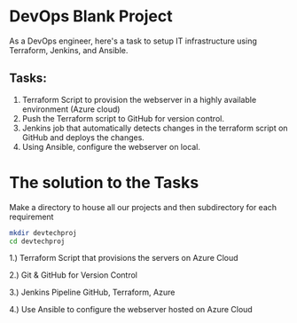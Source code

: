 # DevOps Blank Project

As a DevOps engineer, here's a task to setup IT infrastructure using Terraform, Jenkins, and Ansible. 

## Tasks:

1. Terraform Script to provision the webserver in a highly available environment (Azure cloud)
2. Push the Terraform script to GitHub for version control.
3. Jenkins job that automatically detects changes in the terraform script on GitHub and deploys the changes.
4. Using Ansible, configure the webserver on local.

# The solution to the Tasks

Make a directory to house all our projects and then subdirectory for each requirement

```bash
mkdir devtechproj
cd devtechproj
```

1.) Terraform Script that provisions the servers on Azure Cloud

2.) Git & GitHub for Version Control 

3.) Jenkins Pipeline GitHub, Terraform, Azure 

4.) Use Ansible to configure the webserver hosted on Azure Cloud


